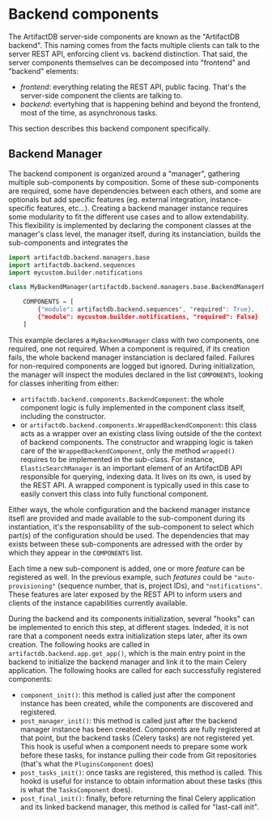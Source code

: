 # Backend components

The ArtifactDB server-side components are known as the "ArtifactDB backend". This naming comes from the facts multiple
clients can talk to the server REST API, enforcing client vs. backend distinction. That said, the server components
themselves can be decomposed into "frontend" and "backend" elements:

- *frontend*: everything relating the REST API, public facing. That's the server-side component the clients are talking
  to.
- *backend*: evertyhing that is happening behind and beyond the frontend, most of the time, as asynchronous tasks.

This section describes this backend component specifically.


## Backend Manager

The backend component is organized around a "manager", gathering multiple sub-components by composition. Some of these
sub-components are required, some have dependencies between each others, and some are optionals but add specific
features (eg. external integration, instance-specific features, etc...). Creating a backend manager instance requires
some modularity to fit the different use cases and to allow extendability. This flexibility is implemented by declaring
the component classes at the manager's class level, the manager itself, during its instanciation, builds the
sub-components and integrates the 

```python
import artifactdb.backend.managers.base
import artifactdb.backend.sequences
import mycustom.builder.notifications

class MyBackendManager(artifactdb.backend.managers.base.BackendManagerBase):

    COMPONENTS = [
        {"module": artifactdb.backend.sequences", "required": True},
        {"module": mycustom.builder.notifications, "required": False}
    ]
```

This example declares a `MyBackendManager` class with two components, one required, one not required. When a component
is required, if its creation fails, the whole backend manager instanciation is declared failed. Failures for
non-required components are logged but ignored. During initialization, the manager will inspect the modules declared in
the list `COMPONENTS`, looking for classes inheriting from either:

- `artifactdb.backend.components.BackendComponent`: the whole component logic is fully implemented in the component
  class itself, including the constructor.
- or `artifactdb.backend.components.WrappedBackendComponent`: this class acts as a wrapper over an existing class living
  outside of the the context of backend components. The constructor and wrapping logic is taken care of the
  `WrappedBackendComponent`, only the method `wrapped()` requires to be implemented in the sub-class. For instance,
  `ElasticSearchManager` is an important element of an ArtifactDB API responsible for querying, indexing data. It lives
  on its own, is used by the REST API. A wrapped component is typically used in this case to easily convert this class
  into fully functional component.

Either ways, the whole configuration and the backend manager instance itsefl are provided and made available to the
sub-component during its instantiation, it's the responsability of the sub-component to select which part(s) of the
configuration should be used. The dependencies that may exists between these sub-components are adressed with the order
by which they appear in the `COMPONENTS` list.

Each time a new sub-component is added, one or more *feature* can be registered as well. In the previous example, such
*features* could be `"auto-provisioning"` (sequence number, that is, project IDs), and `"notifications"`. These features
are later exposed by the REST API to inform users and clients of the instance capabilities currently available.

During the backend and its components initialization, several "hooks" can be implemented to enrich this step, at
different stages. Indeded, it is not rare that a component needs extra initialization steps later, after its own
creation. The following hooks are called in `artifactdb.backend.app.get_app()`, which is the main entry point in the
backend to initialize the backend manager and link it to the main Celery application. The following hooks are called for
each successfully registered components:

- `component_init()`: this method is called just after the component instance has been created, while the components are
  discovered and registered.
- `post_manager_init()`: this method is called just after the backend manager instance has been created. Components are
  fully registered at that point, but the backend tasks (Celery tasks) are not registered yet. This hook is useful when
  a component needs to prepare some work before these tasks, for instance pulling their code from Git repositories
  (that's what the `PluginsComponent` does)
- `post_tasks_init()`: once tasks are registered, this method is called. This hookd is useful for instance to obtain
  information about these tasks (this is what the `TasksComponent` does).
- `post_final_init()`: finally, before returning the final Celery application and its linked backend manager, this
  method is called for "last-call init".


